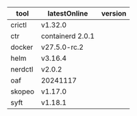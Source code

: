 | tool | latestOnline | version |
|------|--------------|---------|
| crictl | v1.32.0 |  |
| ctr | containerd 2.0.1 |  |
| docker | v27.5.0-rc.2 |  |
| helm | v3.16.4 |  |
| nerdctl | v2.0.2 |  |
| oaf | 20241117 |  |
| skopeo | v1.17.0 |  |
| syft | v1.18.1 |  |

